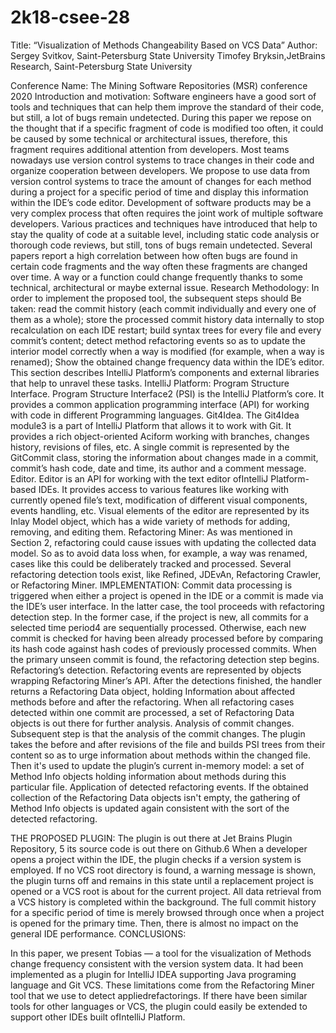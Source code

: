 # 2k18-csee-28

Title: 
“Visualization of Methods Changeability Based on VCS Data”
Author:
Sergey Svitkov, Saint-Petersburg State University
Timofey Bryksin,JetBrains Research, Saint-Petersburg State University


Conference Name: 
The Mining Software Repositories (MSR) conference 2020
Introduction and motivation:
          Software engineers have a good sort of tools and techniques that can help them improve the standard of their code, but still, a lot of bugs remain undetected. During this paper we repose on the thought that if a specific fragment of code is modified too often, it could be caused by some technical or architectural issues, therefore, this fragment requires additional attention from developers. Most teams nowadays use version control systems to trace changes in their code and organize cooperation between developers. We propose to use data from version control systems to trace the amount of changes for each method during a project for a specific period of time and display this information within the IDE’s code editor. Development of software products may be a very complex process that often requires the joint work of multiple software developers. Various practices and techniques have introduced that help to stay the quality of code at a suitable level, including static code analysis or thorough code reviews, but still, tons of bugs remain undetected. Several papers report a high correlation between how often bugs are found in certain code fragments and the way often these fragments are changed over time. A way or a function could change frequently thanks to some technical, architectural or maybe external issue.
Research Methodology:
In order to implement the proposed tool, the subsequent steps should
Be taken:
read the commit history (each commit individually and every one of them as a whole);
store the processed commit history data internally to stop recalculation on each IDE restart;
build syntax trees for every file and every commit’s content;
detect method refactoring events so as to update the interior model correctly when a way is modified (for example, when a way is renamed);
Show the obtained change frequency data within the IDE’s editor. This section describes IntelliJ Platform’s components and external libraries that help to unravel these tasks.
IntelliJ Platform:
Program Structure Interface. Program Structure Interface2 (PSI) is the IntelliJ Platform’s core. It provides a common application programming interface (API) for working with code in different Programming languages.
Git4Idea. The Git4Idea module3 is a part of IntelliJ Platform that allows it to work with Git. It provides a rich object-oriented Aciform working with branches, changes history, revisions of files, etc. A single commit is represented by the GitCommit class, storing the information about changes made in a commit, commit’s hash code, date and time, its author and a comment message.
Editor. Editor is an API for working with the text editor ofIntelliJ Platform-based IDEs. It provides access to various features like working with currently opened file’s text, modification of different visual components, events handling, etc. Visual elements of the editor are represented by its Inlay Model object, which has a wide variety of methods for adding, removing, and editing them.
Refactoring Miner:
As was mentioned in Section 2, refactoring could cause issues with updating the collected data model. So as to avoid data loss when, for example, a way was renamed, cases like this could be deliberately tracked and processed. Several refactoring detection tools exist, like Refined, JDEvAn, Refactoring Crawler, or Refactoring Miner.
IMPLEMENTATION:
             Commit data processing is triggered when either a project is opened in the IDE or a commit is made via the IDE’s user interface. In the latter case, the tool proceeds with refactoring detection step. In the former case, if the project is new, all commits for a selected time period4 are sequentially processed. Otherwise, each new commit is checked for having been already processed before by comparing its hash code against hash codes of previously processed commits. When the primary unseen commit is found, the refactoring detection step begins.
Refactoring’s detection.
 Refactoring events are represented by objects wrapping Refactoring Miner’s API. After the detections finished, the handler returns a Refactoring Data object, holding
Information about affected methods before and after the refactoring. When all refactoring cases detected within one commit are processed, a set of Refactoring Data objects is out there for further analysis.
Analysis of commit changes. 
Subsequent step is that the analysis of the commit changes. The plugin takes the before and after revisions of the file and builds PSI trees from their content so as to urge information about methods within the changed file. Then it's used to update the plugin’s current in-memory model: a set of Method Info objects holding information about methods during this particular file.
Application of detected refactoring events. If the obtained collection of the Refactoring Data objects isn't empty, the gathering of Method Info objects is updated again consistent with the sort of the detected refactoring.

THE PROPOSED PLUGIN:
The plugin is out there at Jet Brains Plugin Repository, 5 its source code is out there on Github.6
When a developer opens a project within the IDE, the plugin checks if a version system is employed. If no VCS root directory is found, a warning message is shown, the plugin turns off and remains in this state until a replacement project is opened or a VCS root is about for the current project. All data retrieval from a VCS history is completed within the background.
The full commit history for a specific period of time is merely browsed through once when a project is opened for the primary time. Then, there is almost no impact on the general IDE performance.
CONCLUSIONS:

In this paper, we present Tobias — a tool for the visualization of   Methods change frequency consistent with the version system data. It had been implemented as a plugin for IntelliJ IDEA supporting Java programing language and Git VCS. These limitations come from the Refactoring Miner tool that we use to detect appliedrefactorings. If there have been similar tools for other languages or VCS, the plugin could easily be extended to support other IDEs built ofIntelliJ Platform.
